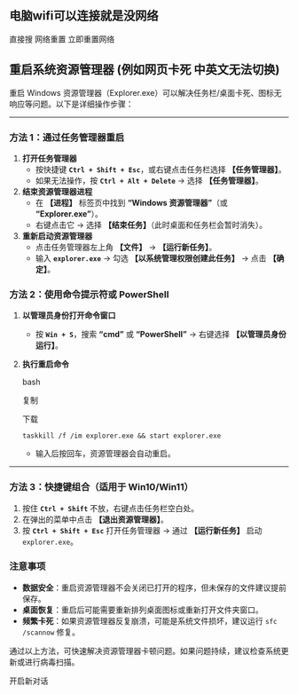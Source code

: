 ## 电脑wifi可以连接就是没网络

直接搜   网络重置  立即重置网络

##  重启系统资源管理器 (例如网页卡死 中英文无法切换)

重启 Windows 资源管理器（Explorer.exe）可以解决任务栏/桌面卡死、图标无响应等问题。以下是详细操作步骤：

------

### **方法 1：通过任务管理器重启**

1. **打开任务管理器**
   - 按快捷键 **`Ctrl + Shift + Esc`**，或右键点击任务栏选择 **【任务管理器】**。
   - 如果无法操作，按 **`Ctrl + Alt + Delete`** → 选择 **【任务管理器】**。
2. **结束资源管理器进程**
   - 在 **【进程】** 标签页中找到 **“Windows 资源管理器”**（或 **“Explorer.exe”**）。
   - 右键点击它 → 选择 **【结束任务】**（此时桌面和任务栏会暂时消失）。
3. **重新启动资源管理器**
   - 点击任务管理器左上角 **【文件】** → **【运行新任务】**。
   - 输入 **`explorer.exe`** → 勾选 **【以系统管理权限创建此任务】** → 点击 **【确定】**。

### **方法 2：使用命令提示符或 PowerShell**

1. **以管理员身份打开命令窗口**

   - 按 **`Win + S`**，搜索 **“cmd”** 或 **“PowerShell”** → 右键选择 **【以管理员身份运行】**。

2. **执行重启命令**

   bash

   

   复制

   

   下载

   ```
   taskkill /f /im explorer.exe && start explorer.exe
   ```

   - 输入后按回车，资源管理器会自动重启。

------

### **方法 3：快捷键组合（适用于 Win10/Win11）**

1. 按住 **`Ctrl + Shift`** 不放，右键点击任务栏空白处。
2. 在弹出的菜单中点击 **【退出资源管理器】**。
3. 按 **`Ctrl + Shift + Esc`** 打开任务管理器 → 通过 **【运行新任务】** 启动 `explorer.exe`。

### **注意事项**

- **数据安全**：重启资源管理器不会关闭已打开的程序，但未保存的文件建议提前保存。
- **桌面恢复**：重启后可能需要重新排列桌面图标或重新打开文件夹窗口。
- **频繁卡死**：如果资源管理器反复崩溃，可能是系统文件损坏，建议运行 `sfc /scannow` 修复。

通过以上方法，可快速解决资源管理器卡顿问题。如果问题持续，建议检查系统更新或进行病毒扫描。









开启新对话